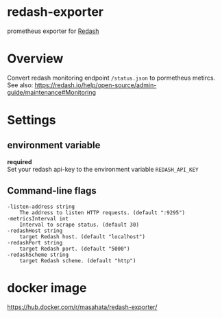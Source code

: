 redash-exporter
=====

prometheus exporter for <a href="https://redash.io/">Redash</a>

# Overview

Convert redash monitoring endpoint `/status.json` to pormetheus metircs.  
See also: https://redash.io/help/open-source/admin-guide/maintenance#Monitoring  

# Settings

## environment variable
__required__  
Set your redash api-key to the environment variable `REDASH_API_KEY`  

## Command-line flags
```
-listen-address string
    The address to listen HTTP requests. (default ":9295")
-metricsInterval int
    Interval to scrape status. (default 30)
-redashHost string
    target Redash host. (default "localhost")
-redashPort string
    target Redash port. (default "5000")
-redashScheme string
    target Redash scheme. (default "http")
```

# docker image  
https://hub.docker.com/r/masahata/redash-exporter/
